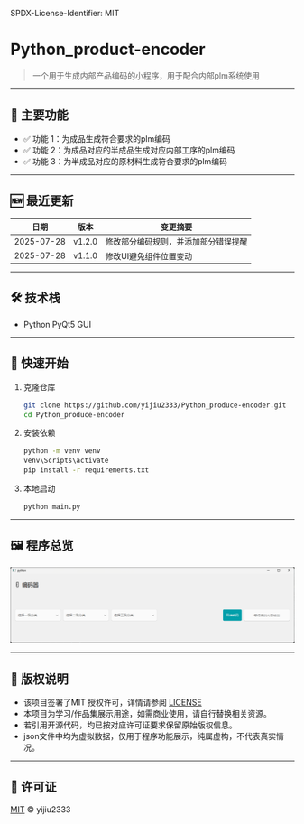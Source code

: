 SPDX-License-Identifier: MIT

# Python_product-encoder

> 一个用于生成内部产品编码的小程序，用于配合内部plm系统使用

---

## 📌 主要功能
- ✅ 功能 1：为成品生成符合要求的plm编码
- ✅ 功能 2：为成品对应的半成品生成对应内部工序的plm编码
- ✅ 功能 3：为半成品对应的原材料生成符合要求的plm编码

---

## 🆕 最近更新
| 日期 | 版本 | 变更摘要 |
|------|------|----------|
| 2025-07-28 | v1.2.0 | 修改部分编码规则，并添加部分错误提醒 |
| 2025-07-28 | v1.1.0 | 修改UI避免组件位置变动 |

---

## 🛠️ 技术栈
- Python PyQt5 GUI

---

## 🚀 快速开始
1. 克隆仓库  
   ```bash
   git clone https://github.com/yijiu2333/Python_produce-encoder.git
   cd Python_produce-encoder
   ```

2. 安装依赖
   ```bash
   python -m venv venv
   venv\Scripts\activate
   pip install -r requirements.txt
   ```

3. 本地启动
   ```bash
   python main.py
   ```
---

## 🖼️ 程序总览
   ![UI截图](./page.png)

---

## 🚫 版权说明
   - 该项目签署了MIT 授权许可，详情请参阅 [LICENSE](https://github.com/yijiu2333/Python_produce-encoder/blob/main/LICENSE)
   - 本项目为学习/作品集展示用途，如需商业使用，请自行替换相关资源。
   - 若引用开源代码，均已按对应许可证要求保留原始版权信息。
   - json文件中均为虚拟数据，仅用于程序功能展示，纯属虚构，不代表真实情况。

---

## 📄 许可证
   [MIT](https://github.com/yijiu2333/Python_produce-encoder/blob/main/LICENSE) © yijiu2333
